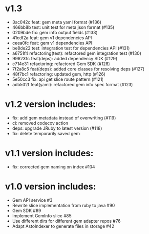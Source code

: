 # v1.3

 - 3ac042c feat: gem meta yaml format (#136)
 - 466bb8b test: unit test for meta json format (#135)
 - 0209bde fix: gem info output fields (#133)
 - 41cdf2a feat: gem v1 dependencies API
 - ceea0fc feat: gem v1 dependencies API
 - be8de22 test: integration test for dependencies API (#131)
 - a6751f4 refactoring(test): refactored gem integration test (#130)
 - 998231c feat(deps): added dependency SDK (#129)
 - c714e31 refactoring: refactored Gem SDK (#128)
 - 7f2a8c5 feat(deps): added core classes for resolving deps (#127)
 - 48f7bc1 refactoring: updated gem, http (#126)
 - 5e50cc3 fix: api get slice route pattern (#121)
 - adb502f feat(yaml): refactored gem info spec format (#123)

# v1.2 version includes:

 - fix: add gem metadata instead of overwriting (#119)
 - ci: removed codecov action
 - deps: upgrade JRuby to latest version (#118)
 - fix: delete temporarily saved gem

# v1.1 version includes:

 - fix: corrected gem naming on index #104

# v1.0 version includes:

 - Gem API service #3
 - Rewrite slice implementation from ruby to java #90
 - Gem SDK #89
 - Implement GemInfo slice #85
 - Use different dirs for different gem adapter repos #76
 - Adapt AstoIndexer to generate files in storage #42


